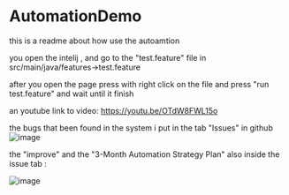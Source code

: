 # AutomationDemo

this is a readme about how use the autoamtion 

you open the intelij , and go to the "test.feature" file 
in src/main/java/features->test.feature 

after you open the page press with right click on the file and press "run test.feature"
and wait until it finish

 an youtube link to video: https://youtu.be/OTdW8FWL15o


the bugs that been found in the system i put in the tab "Issues" in github
![image](https://github.com/user-attachments/assets/e0624299-2d34-4d1a-a28a-9908ffde3c99)


the "improve" and the "3-Month Automation Strategy Plan" also inside the issue tab :

![image](https://github.com/user-attachments/assets/cea97554-251e-4c29-849f-587e17b360a2)
